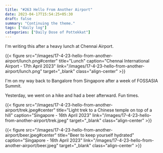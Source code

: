 ```yaml
---
title: "#263 Hello From Another Airport"
date: 2023-04-17T15:54:25+05:30
draft: false
summary: "Continuing the theme."
tags: ["daily log"]
categories: ["Daily Dose of Pottekkat"]
---
```


I'm writing this after a heavy lunch at Chennai Airport.

{{< figure src="/images/17-4-23-hello-from-another-airport/lunch.png#center" title="Lunch" caption="Chennai International Airport - 17th April 2023" link="/images/17-4-23-hello-from-another-airport/lunch.png" target="_blank" class="align-center" >}}

I'm on my way back to Bangalore from Singapore after a week of FOSSASIA Summit.

Yesterday, we went on a hike and had a beer afterward. Fun times.

{{< figure src="/images/17-4-23-hello-from-another-airport/trek.jpeg#center" title="Light trek to a Chinese temple on top of a hill" caption="Singapore - 16th April 2023" link="/images/17-4-23-hello-from-another-airport/trek.jpeg" target="_blank" class="align-center" >}}

{{< figure src="/images/17-4-23-hello-from-another-airport/beer.jpeg#center" title="Beer to keep yourself hydrated" caption="Singapore - 16th April 2023" link="/images/17-4-23-hello-from-another-airport/beer.jpeg" target="_blank" class="align-center" >}}
